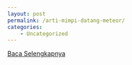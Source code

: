 ```yaml
---
layout: post
permalink: /arti-mimpi-datang-meteor/
categories:
    - Uncategorized
---
```


[Baca Selengkapnya](/06)